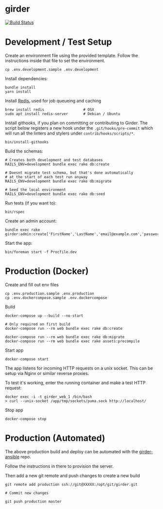 # girder

[![Build Status](https://gitlab.com/abhchand/girder/badges/master/build.svg)](https://gitlab.com/abhchand/girder/pipelines)


# Development / Test Setup

Create an environment file using the provided template. Follow the instructions inside that file to set the environment.

```
cp .env.development.sample .env.development
```

Install dependencies:

```
bundle install
yarn install
```

Install [Redis](https://redis.io), used for job queueing and caching

```
brew install redis                  # OSX
sudo apt install redis-server       # Debian / Ubuntu
```

Install githooks, if you plan on committing or contributing to Girder.
The script below registers a new hook under the `.git/hooks/pre-commit` which will run all the linters and stylers under `contrib/hooks/scripts/*`.

```
bin/install-githooks
```

Build the schemas:

```
# Creates both development and test databases
RAILS_ENV=development bundle exec rake db:create

# Doesnt migrate test schema, but that's done automatically
# at the start of each test run anyway
RAILS_ENV=development bundle exec rake db:migrate

# Seed the local environment
RAILS_ENV=development bundle exec rake db:seed
```

Run tests (if you want to):

```
bin/rspec
```

Create an admin account:

```
bundle exec rake girder:admin:create['FirstName','LastName','email@example.com','password']
```

Start the app:

```
bin/foreman start -f Procfile.dev
```

# Production (Docker)

Create and fill out env files

```
cp .env.production.sample .env.production
cp .env.dockercompose.sample .env.dockercompose
```

Build

```
docker-compose up --build --no-start

# Only required on first build
docker-compose run --rm web bundle exec rake db:create

docker-compose run --rm web bundle exec rake db:migrate
docker-compose run --rm web bundle exec rake assets:precompile
```

Start app

```
docker-compose start
```

The app listens for incoming HTTP requests on a unix socket. This can be setup via Nginx or similar reverse proxies.

To test it's working, enter the running container and make a test HTTP request:

```
docker exec -i -t girder_web_1 /bin/bash
> curl --unix-socket /app/tmp/sockets/puma.sock http://localhost/
```

Stop app

```
docker-compose stop
```

# Production (Automated)

The above production build and deploy can be automated with the [girder-ansible](https://gitlab.com/girder/girder-ansible) repo.

Follow the instructions in there to provision the server.

Then add a new git remote and push changes to create a new build

```
git remote add production ssh://git@XXXXX:/opt/git/girder.git

# Commit new changes

git push production master
```
